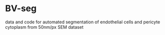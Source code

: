 # BV-seg
data and code for automated segmentation of endothelial cells and pericyte cytoplasm from 50nm/px SEM dataset
